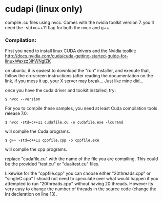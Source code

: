 # cudapi (linux only)

compile .cu files using nvcc. Comes with the nvidia toolkit version 7.
you'll need the -std=c++11 flag for both the nvcc and g++.


### Compilation:

First you need to install linux CUDA drivers and the Nvidia toolkit:
http://docs.nvidia.com/cuda/cuda-getting-started-guide-for-linux/#axzz3ihWNglZK

on ubuntu, it is easiest to download the "run" installer, and execute that, follow the on-screen instructions (after reading the documentation on the link, if you mess it up, your X server may break... Just like mine did...

once you have the cuda driver and toolkit installed, try:
```
$ nvcc --version
```
For you to compile these samples, you need at least Cuda compilation tools release 7.0.

```
$ nvcc -std=c++11 cudafile.cu -o cudafile.exe -lcurand
```
will compile the Cuda programs.

```
$ g++ -std=c++11 cppfile.cpp -o cppfile.exe
```

will compile the cpp programs.

replace "cudafile.cu" with the name of the file you are compiling.
This could be the provided "test.cu" or "dualtest.cu" files.

Likewise for the "cppfile.cpp" you can choose either "20threads.cpp" or "singleC.cpp"
I should not need to speculate over what would happen if you attempted to run "20threads.cpp" without having 20 threads. However its very easy to change the number of threads in the source code (change the int decleration on line 13).
